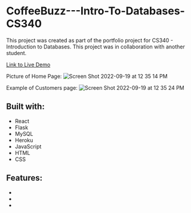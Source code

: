 # CoffeeBuzz---Intro-To-Databases-CS340

This project was created as part of the portfolio project for CS340 - Introduction to Databases. This project was in collaboration with another student.

[Link to Live Demo]

[Link to Live Demo]: https://cs340-summer-2022-group-36.herokuapp.com/

Picture of Home Page:
![Screen Shot 2022-09-19 at 12 35 14 PM](https://user-images.githubusercontent.com/81591593/191068004-25aea175-b8ef-49b2-8ba7-362394e2f598.png)


Example of Customers page:
![Screen Shot 2022-09-19 at 12 35 24 PM](https://user-images.githubusercontent.com/81591593/191068013-e5b04eea-c56b-4151-9220-ce3c342faa9d.png)



Built with:
------------------------------------------------------------------------------------------
* React
* Flask
* MySQL
* Heroku
* JavaScript
* HTML
* CSS

Features:
------------------------------------------------------------------------------------------
*
*
*
